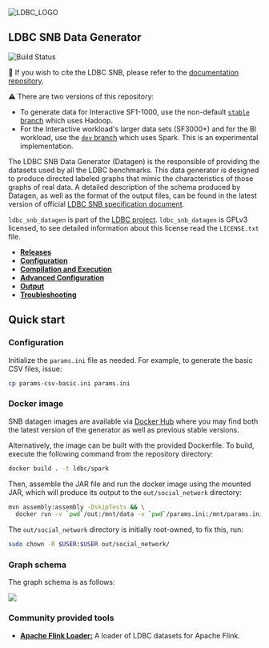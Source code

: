 ![LDBC_LOGO](https://raw.githubusercontent.com/wiki/ldbc/ldbc_snb_datagen/images/ldbc-logo.png)

LDBC SNB Data Generator
----------------------

![Build Status](https://circleci.com/gh/ldbc/ldbc_snb_datagen.svg?style=svg)

:scroll: If you wish to cite the LDBC SNB, please refer to the [documentation repository](https://github.com/ldbc/ldbc_snb_docs#how-to-cite-ldbc-benchmarks).

:warning: There are two versions of this repository:
* To generate data for Interactive SF1-1000, use the non-default [`stable` branch](https://github.com/ldbc/ldbc_snb_datagen/tree/stable) which uses Hadoop.
* For the Interactive workload's larger data sets (SF3000+) and for the BI workload, use the [`dev` branch](https://github.com/ldbc/ldbc_snb_datagen/) which uses Spark. This is an experimental implementation.

The LDBC SNB Data Generator (Datagen) is the responsible of providing the datasets used by all the LDBC benchmarks. This data generator is designed to produce directed labeled graphs that mimic the characteristics of those graphs of real data. A detailed description of the schema produced by Datagen, as well as the format of the output files, can be found in the latest version of official [LDBC SNB specification document](https://github.com/ldbc/ldbc_snb_docs).


`ldbc_snb_datagen` is part of the [LDBC project](http://www.ldbcouncil.org/).
`ldbc_snb_datagen` is GPLv3 licensed, to see detailed information about this license read the `LICENSE.txt` file.

* **[Releases](https://github.com/ldbc/ldbc_snb_datagen/releases)**
* **[Configuration](https://github.com/ldbc/ldbc_snb_datagen/wiki/Configuration)**
* **[Compilation and Execution](https://github.com/ldbc/ldbc_snb_datagen/wiki/Compilation_Execution)**
* **[Advanced Configuration](https://github.com/ldbc/ldbc_snb_datagen/wiki/Advanced_Configuration)**
* **[Output](https://github.com/ldbc/ldbc_snb_datagen/wiki/Data-Output)**
* **[Troubleshooting](https://github.com/ldbc/ldbc_snb_datagen/wiki/Troubleshooting)**

## Quick start

### Configuration

Initialize the `params.ini` file as needed. For example, to generate the basic CSV files, issue:

```bash
cp params-csv-basic.ini params.ini
```

### Docker image

SNB datagen images are available via [Docker Hub](https://hub.docker.com/r/ldbc/datagen/) where you may find both the latest version of the generator as well as previous stable versions.

Alternatively, the image can be built with the provided Dockerfile. To build, execute the following command from the repository directory:

```bash
docker build . -t ldbc/spark
```

Then, assemble the JAR file and run the docker image using the mounted JAR, which will produce its output to the `out/social_network` directory:

```bash
mvn assembly:assembly -DskipTests && \
  docker run -v `pwd`/out:/mnt/data -v `pwd`/params.ini:/mnt/params.ini -v `pwd`/target/ldbc_snb_datagen-0.4.0-SNAPSHOT-jar-with-dependencies.jar:/mnt/datagen.jar ldbc/spar
```

The `out/social_network` directory is initially root-owned, to fix this, run:

```bash
sudo chown -R $USER:$USER out/social_network/
```

### Graph schema

The graph schema is as follows:

![](https://raw.githubusercontent.com/ldbc/ldbc_snb_docs/dev/figures/schema-comfortable.png)

### Community provided tools

* **[Apache Flink Loader:](https://github.com/s1ck/ldbc-flink-import)** A loader of LDBC datasets for Apache Flink.
